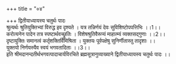 +++
title = "०४"

+++
द्वितीयाध्यायस्य चतुर्थः पादः  
श्रुत्यर्थः श्रुतियुक्तिभ्यां विरुद्ध इव दृश्यते । यत्र तन्निर्णयं देवः सुविशिष्टोपपत्तिभिः ।।1।।  
करोत्यनेन पादेन तत्र स्पष्टार्थवच्छ्रुतिः । विशेषश्रुतिवैरूप्यं माहात्म्यं व्यक्तसद्गुणाः ।।2।।  
दृष्टायुक्तिः समानत्वं कर्तृशक्तिर्विमिश्रिता । युक्तयः पूर्वपक्षेषु सुनिर्णीतास्तु तादृशाः ।।   
युक्तयो निर्णयस्यैव स्वयं भगवतादिताः ।।3।।  
इति श्रीमदानन्दतीर्थभगवत्पादाचार्यविरचिते ब्रह्मसूत्रानुव्याख्याने द्वितीयाध्यायस्य चतुर्थः पादः ।।  
